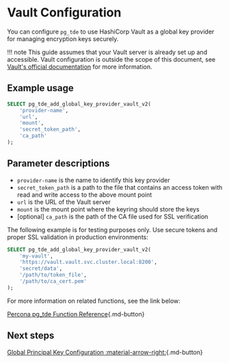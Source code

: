 # Vault Configuration

You can configure `pg_tde` to use HashiCorp Vault as a global key provider for managing encryption keys securely.

!!! note
    This guide assumes that your Vault server is already set up and accessible. Vault configuration is outside the scope of this document, see [Vault's official documentation](https://developer.hashicorp.com/vault/docs) for more information.

## Example usage

```sql
SELECT pg_tde_add_global_key_provider_vault_v2(
    'provider-name',
    'url',
    'mount',
    'secret_token_path',
    'ca_path'
);
```

## Parameter descriptions

* `provider-name` is the name to identify this key provider
* `secret_token_path` is a path to the file that contains an access token with read and write access to the above mount point
* `url` is the URL of the Vault server
* `mount` is the mount point where the keyring should store the keys
* [optional] `ca_path` is the path of the CA file used for SSL verification

The following example is for testing purposes only. Use secure tokens and proper SSL validation in production environments:

```sql
SELECT pg_tde_add_global_key_provider_vault_v2(
    'my-vault',
    'https://vault.vault.svc.cluster.local:8200',
    'secret/data',
    '/path/to/token_file',
    '/path/to/ca_cert.pem'
);
```

For more information on related functions, see the link below:

[Percona pg_tde Function Reference](../functions.md){.md-button}

## Next steps

[Global Principal Key Configuration :material-arrow-right:](set-principal-key.md){.md-button}
